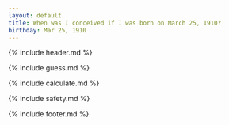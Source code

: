 ```yaml
---
layout: default
title: When was I conceived if I was born on March 25, 1910?
birthday: Mar 25, 1910
---
```


{% include header.md %}

{% include guess.md %}

{% include calculate.md %}

{% include safety.md %}

{% include footer.md %}



